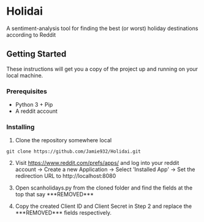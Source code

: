 # Holidai

A sentiment-analysis tool for finding the best (or worst) holiday destinations according to Reddit

## Getting Started

These instructions will get you a copy of the project up and running on your local machine.

### Prerequisites

* Python 3 + Pip
* A reddit account

### Installing

1. Clone the repository somewhere local

```
git clone https://github.com/Jamie932/Holidai.git
```

2. Visit https://www.reddit.com/prefs/apps/ and log into your reddit account
-> Create a new Application
-> Select 'Installed App'
-> Set the redirection URL to http://localhost:8080

3. Open scanholidays.py from the cloned folder and find the fields at the top that say \*\*\*REMOVED***  
4. Copy the created Client ID and Client Secret in Step 2 and replace the \*\*\*REMOVED*** fields respectively.